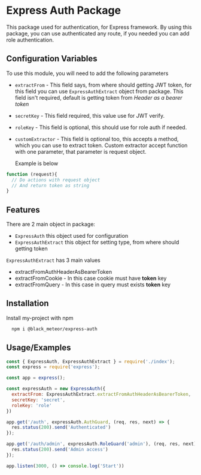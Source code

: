 
# Express Auth Package

This package used for authentication, for Express framework.
By using this package, you can use authenticated any route, if you needed you can add role authentication.



## Configuration Variables

To use this module, you will need to add the following parameters

- `extractFrom` - This field says, from where should getting JWT token, for this field you can use `ExpressAuthExtract` object from package. This field isn't required, default is getting token from *Header as a bearer token*
- `secretKey` - This field required, this value use for JWT verify.
- `roleKey` - This field is optional, this should use for role auth if needed.
- `customExtractor` - This field is optional too, this accepts a method, which you can use to extract token. 
   Custom extractor accept function with one parameter, that parameter is request object.
   
    Example is below
```javascript
function (request){
  // Do actions with request object
  // And return token as string
}
```
## Features

There are 2 main object in package:
- `ExpressAuth` this object used for configuration
- `ExpressAuthExtract` this object for setting type, from where should getting token

`ExpressAuthExtract` has 3 main values
- extractFromAuthHeaderAsBearerToken
- extractFromCookie - In this case cookie must have __token__ key
- extractFromQuery - In this case in query must exists __token__ key

## Installation

Install my-project with npm

```bash
  npm i @black_meteor/express-auth
```

## Usage/Examples

```javascript
const { ExpressAuth, ExpressAuthExtract } = require('./index');
const express = require('express');

const app = express();

const expressAuth = new ExpressAuth({
  extractFrom: ExpressAuthExtract.extractFromAuthHeaderAsBearerToken,
  secretKey: 'secret',
  roleKey: 'role'
})

app.get('/auth', expressAuth.AuthGuard, (req, res, next) => {
  res.status(200).send('Authenticated')
});

app.get('/auth/admin', expressAuth.RoleGuard('admin'), (req, res, next) => {
  res.status(200).send('Admin access')
});

app.listen(3000, () => console.log('Start'))

```

